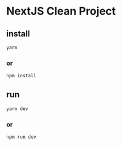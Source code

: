 # NextJS Clean Project

## install

```bash
yarn
```

### or

```bash
npm install
```

## run

```bash
yarn dev
```

### or

```bash
npm run dev
```
